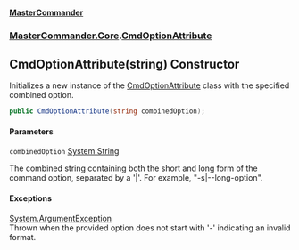 #### [MasterCommander](MasterCommander.md 'MasterCommander')
### [MasterCommander.Core](MasterCommander.md#MasterCommander.Core 'MasterCommander.Core').[CmdOptionAttribute](CmdOptionAttribute.md 'MasterCommander.Core.CmdOptionAttribute')

## CmdOptionAttribute(string) Constructor

Initializes a new instance of the [CmdOptionAttribute](CmdOptionAttribute.md 'MasterCommander.Core.CmdOptionAttribute') class with the specified combined option.

```csharp
public CmdOptionAttribute(string combinedOption);
```
#### Parameters

<a name='MasterCommander.Core.CmdOptionAttribute.CmdOptionAttribute(string).combinedOption'></a>

`combinedOption` [System.String](https://docs.microsoft.com/en-us/dotnet/api/System.String 'System.String')

The combined string containing both the short and long form of the command option, separated by a '|'. For example, "-s|--long-option".

#### Exceptions

[System.ArgumentException](https://docs.microsoft.com/en-us/dotnet/api/System.ArgumentException 'System.ArgumentException')  
Thrown when the provided option does not start with '-' indicating an invalid format.